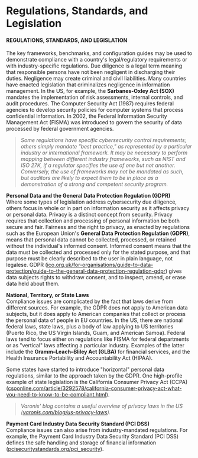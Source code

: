 # Regulations, Standards, and Legislation

#### REGULATIONS, STANDARDS, AND LEGISLATION

The key frameworks, benchmarks, and configuration guides may be used to demonstrate compliance with a country's legal/regulatory requirements or with industry-specific regulations. Due diligence is a legal term meaning that responsible persons have not been negligent in discharging their duties. Negligence may create criminal and civil liabilities. Many countries have enacted legislation that criminalizes negligence in information management. In the US, for example, the **Sarbanes-Oxley Act (SOX)** mandates the implementation of risk assessments, internal controls, and audit procedures. The Computer Security Act (1987) requires federal agencies to develop security policies for computer systems that process confidential information. In 2002, the Federal Information Security Management Act (FISMA) was introduced to govern the security of data processed by federal government agencies.

> _Some regulations have specific cybersecurity control requirements; others simply mandate "best practice," as represented by a particular industry or international framework. It may be necessary to perform mapping between different industry frameworks, such as NIST and ISO 27K, if a regulator specifies the use of one but not another. Conversely, the use of frameworks may not be mandated as such, but auditors are likely to expect them to be in place as a demonstration of a strong and competent security program._

**Personal Data and the General Data Protection Regulation (GDPR)**  
Where some types of legislation address cybersecurity due diligence, others focus in whole or in part on information security as it affects privacy or personal data. Privacy is a distinct concept from security. Privacy requires that collection and processing of personal information be both secure and fair. Fairness and the right to privacy, as enacted by regulations such as the European Union's **General Data Protection Regulation (GDPR)**, means that personal data cannot be collected, processed, or retained without the individual's informed consent. Informed consent means that the data must be collected and processed only for the stated purpose, and that purpose must be clearly described to the user in plain language, not legalese. GDPR ([ico.org.uk/for-organisations/guide-to-data-protection/guide-to-the-general-data-protection-regulation-gdpr](https://course.adinusa.id/sections/regulations-standards-and-legislation)) gives data subjects rights to withdraw consent, and to inspect, amend, or erase data held about them.

**National, Territory, or State Laws**  
Compliance issues are complicated by the fact that laws derive from different sources. For example, the GDPR does not apply to American data subjects, but it does apply to American companies that collect or process the personal data of people in EU countries. In the US, there are national federal laws, state laws, plus a body of law applying to US territories (Puerto Rico, the US Virgin Islands, Guam, and American Samoa). Federal laws tend to focus either on regulations like FISMA for federal departments or as "vertical" laws affecting a particular industry. Examples of the latter include the **Gramm–Leach–Bliley Act (GLBA)** for financial services, and the Health Insurance Portability and Accountability Act (HIPAA).

Some states have started to introduce "horizontal" personal data regulations, similar to the approach taken by the GDPR. One high-profile example of state legislation is the California Consumer Privacy Act (CCPA) ([csoonline.com/article/3292578/california-consumer-privacy-act-what-you-need-to-know-to-be-compliant.html](https://course.adinusa.id/sections/regulations-standards-and-legislation)).

> _Varonis' blog contains a useful overview of privacy laws in the US ([varonis.com/blog/us-privacy-laws](https://course.adinusa.id/sections/regulations-standards-and-legislation))._

**Payment Card Industry Data Security Standard (PCI DSS)**  
Compliance issues can also arise from industry-mandated regulations. For example, the Payment Card Industry Data Security Standard (PCI DSS) defines the safe handling and storage of financial information ([pcisecuritystandards.org/pci\_security](https://course.adinusa.id/sections/regulations-standards-and-legislation)).